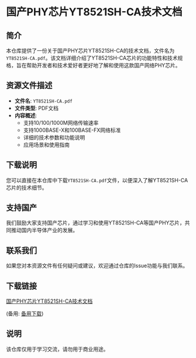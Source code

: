 # 国产PHY芯片YT8521SH-CA技术文档

## 简介
本仓库提供了一份关于国产PHY芯片YT8521SH-CA的技术文档，文件名为`YT8521SH-CA.pdf`。该文档详细介绍了YT8521SH-CA芯片的功能特性和技术规格，旨在帮助开发者和技术爱好者更好地了解和使用这款国产网络PHY芯片。

## 资源文件描述
- **文件名**: `YT8521SH-CA.pdf`
- **文件类型**: PDF文档
- **内容概述**:
  - 支持10/100/1000M网络传输速率
  - 支持1000BASE-X和100BASE-FX网络标准
  - 详细的技术参数和功能说明
  - 应用场景和使用指南

## 下载说明
您可以直接在本仓库中下载`YT8521SH-CA.pdf`文件，以便深入了解YT8521SH-CA芯片的技术细节。

## 支持国产
我们鼓励大家支持国产芯片，通过学习和使用YT8521SH-CA等国产PHY芯片，共同推动国内半导体产业的发展。

## 联系我们
如果您对本资源文件有任何疑问或建议，欢迎通过仓库的Issue功能与我们联系。

## 下载链接
[国产PHY芯片YT8521SH-CA技术文档](https://pan.quark.cn/s/6c14dbf064f0) 

(备用: [备用下载](https://pan.baidu.com/s/1t5AGXKb0NKz3oMIMFa5JVg?pwd=1234))

## 说明

该仓库仅用于学习交流，请勿用于商业用途。
